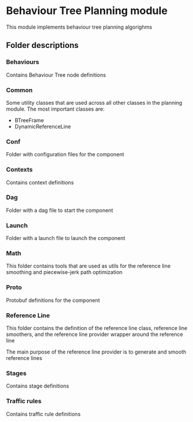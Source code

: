 # Behaviour Tree Planning module

This module implements behaviour tree planning algorighms

## Folder descriptions

### Behaviours

Contains Behaviour Tree node definitions

### Common

Some utility classes that are used across all other classes in the planning module. The most important classes are:

- BTreeFrame
- DynamicReferenceLine

### Conf

Folder with configuration files for the component

### Contexts

Contains context definitions

### Dag

Folder with a dag file to start the component

### Launch

Folder with a launch file to launch the component

### Math

This folder contains tools that are used as utils for the reference line smoothing and piecewise-jerk path optimization

### Proto

Protobuf definitions for the component

### Reference Line

This folder contains the definition of the reference line class, reference line smoothers, and the reference line provider wrapper around the reference line

The main purpose of the reference line provider is to generate and smooth reference lines

### Stages

Contains stage definitions

### Traffic rules

Contains traffic rule definitions